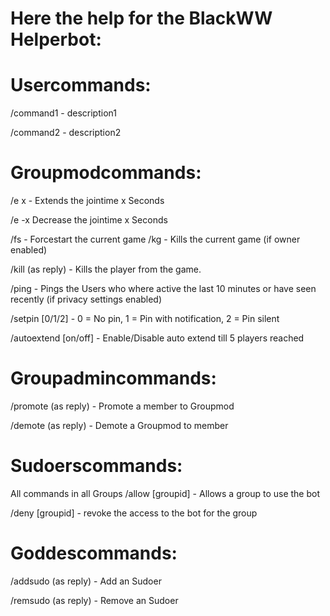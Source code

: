 # Here the help for the BlackWW Helperbot:

# Usercommands:
/command1 - description1

/command2 - description2

# Groupmodcommands:
/e x - Extends the jointime x Seconds

/e -x Decrease the jointime x Seconds

/fs - Forcestart the current game
/kg - Kills the current game (if owner enabled)

/kill (as reply) - Kills the player from the game.

/ping - Pings the Users who where active the last 10 minutes or have seen recently (if privacy settings enabled)

/setpin [0/1/2] - 0 = No pin, 1 = Pin with notification, 2 = Pin silent

/autoextend [on/off] - Enable/Disable auto extend till 5 players reached

# Groupadmincommands:
/promote (as reply) - Promote a member to Groupmod

/demote (as reply) - Demote a Groupmod to member

# Sudoerscommands:
All commands in all Groups
/allow [groupid] - Allows a group to use the bot

/deny [groupid] - revoke the access to the bot for the group

# Goddescommands:
/addsudo (as reply) - Add an Sudoer

/remsudo (as reply) - Remove an Sudoer